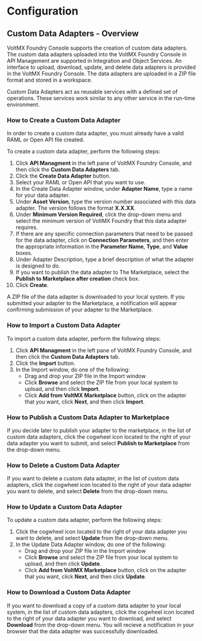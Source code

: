 # Configuration

## Custom Data Adapters - Overview

VoltMX Foundry Console supports the creation of custom data adapters. The custom data adapters uploaded into the VoltMX Foundry Console in API Management are supported in Integration and Object Services. An interface to upload, download, update, and delete data adapters is provided in the VoltMX Foundry Console. The data adapters are uploaded in a ZIP file format and stored in a workspace.

Custom Data Adapters act as reusable services with a defined set of operations. These services work similar to any other service in the run-time environment.

### How to Create a Custom Data Adapter

In order to create a custom data adapter, you must already have a valid RAML or Open API file created.

To create a custom data adapter, perform the following steps:

1.  Click **API Managment** in the left pane of VoltMX Foundry Console, and then click the **Custom Data Adapters** tab.
2.  Click the **Create Data Adapter** button.
3.  Select your RAML or Open API that you want to use.
4.  In the Create Data Adapter window, under **Adapter Name**, type a name for your data adapter.
5.  Under **Asset Version**, type the version number associated with this data adapter. The version follows the format **X.X.XX**.
6.  Under **Minimum Version Required**, click the drop-down menu and select the minimum version of VoltMX Foundry that this data adapter requires.
7.  If there are any specific connection parameters that need to be passed for the data adapter, click on **Connection Parameters**, and then enter the appropriate information in the **Parameter Name**, **Type**, and **Value** boxes.
8.  Under Adapter Description, type a brief description of what the adapter is designed to do.
9.  If you want to publish the data adapter to The Marketplace, select the **Publish to Marketplace after creation** check box.
10.  Click **Create**.

A ZIP file of the data adapter is downloaded to your local system. If you submitted your adapter to the Marketplace, a notification will appear confirming submission of your adapter to the Marketplace.

### How to Import a Custom Data Adapter

To import a custom data adapter, perform the following steps:

1.  Click **API Managment** in the left pane of VoltMX Foundry Console, and then click the **Custom Data Adapters** tab.
2.  Click the **Import** button.
3.  In the Import window, do one of the following:
    *   Drag and drop your ZIP file in the Import window
    *   Click **Browse** and select the ZIP file from your local system to upload, and then click **Import**.
    *   Click **Add from VoltMX Marketplace** button, click on the adapter that you want, click **Next**, and then click **Import**.

### How to Publish a Custom Data Adapter to Marketplace

If you decide later to publish your adapter to the marketplace, in the list of custom data adapters, click the cogwheel icon located to the right of your data adapter you want to submit, and select **Publish to Marketplace** from the drop-down menu.

### How to Delete a Custom Data Adapter

If you want to delete a custom data adapter, in the list of custom data adapters, click the cogwheel icon located to the right of your data adapter you want to delete, and select **Delete** from the drop-down menu.

### How to Update a Custom Data Adapter

To update a custom data adapter, perform the following steps:

1.  Click the cogwheel icon located to the right of your data adapter you want to delete, and select **Update** from the drop-down menu.
2.  In the Update Data Adapter window, do one of the following:
    *   Drag and drop your ZIP file in the Import window
    *   Click **Browse** and select the ZIP file from your local system to upload, and then click **Update**.
    *   Click **Add from VoltMX Marketplace** button, click on the adapter that you want, click **Next**, and then click **Update**.

### How to Download a Custom Data Adapter

If you want to download a copy of a custom data adapter to your local system, in the list of custom data adapters, click the cogwheel icon located to the right of your data adapter you want to download, and select **Download** from the drop-down menu. You will recieve a notification in your browser that the data adapter was successfully downloaded.